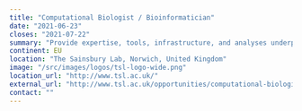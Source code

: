 ```yaml
---
title: "Computational Biologist / Bioinformatician"
date: "2021-06-23"
closes: "2021-07-22"
summary: "Provide expertise, tools, infrastructure, and analyses underpinning all the high impact science at the Laboratory. Be a fully collaborative scientist. working on challenging projects across groups."
continent: EU
location: "The Sainsbury Lab, Norwich, United Kingdom"
image: "/src/images/logos/tsl-logo-wide.png"
location_url: "http://www.tsl.ac.uk/"
external_url: "http://www.tsl.ac.uk/opportunities/computational-biologistbioinformatician/"
contact: ""
---
```

